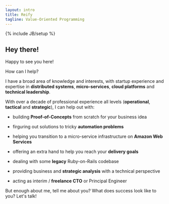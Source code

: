 ```yaml
---
layout: intro
title: Reify
tagline: Value-Oriented Programming
---
```

{% include JB/setup %}

## Hey there!

Happy to see you here!

How can I help?

I have a broad area of knowledge and interests, with startup experience and expertise in **distributed systems**, **micro-services**, **cloud
platforms** and **technical leadership**.

With over a decade of professional experience all levels (**operational**, **tactical** and **strategic**), I can help out with:

* building **Proof-of-Concepts** from scratch for your business idea

* firguring out solutions to tricky **automation problems**

* helping you transition to a micro-service infrastructure on **Amazon Web Services**

* offering an extra hand to help you reach your **delivery goals**

* dealing with some **legacy** Ruby-on-Rails codebase

* providing business and **strategic analysis** with a technical perspective

* acting as interim / **freelance CTO** or Principal Engineer


But enough about me, tell me about you? What does success look like to you? Let's talk!
